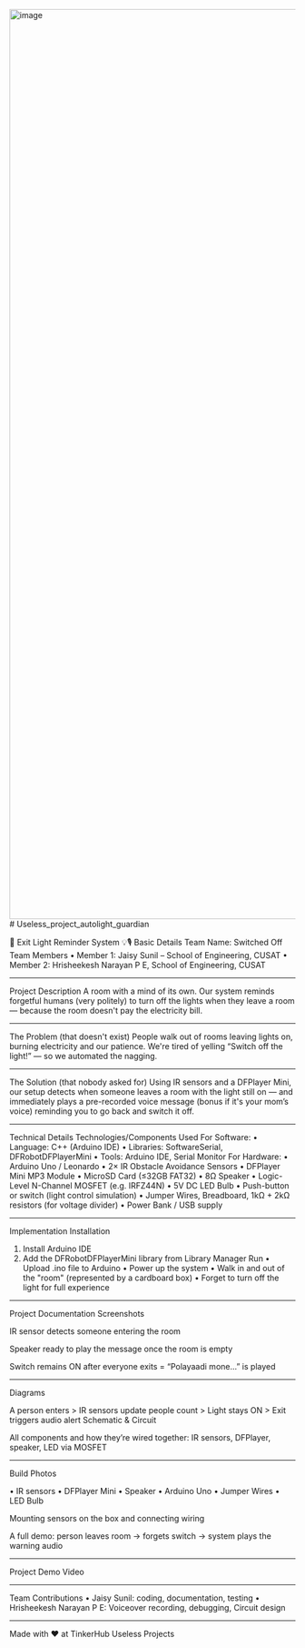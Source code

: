 <img width="1200" height="1600" alt="image" src="https://github.com/user-attachments/assets/b86b7574-38f9-4730-9311-2c32caf5971d" /># Useless_project_autolight_guardian

🚪 Exit Light Reminder System 💡🎙️
Basic Details
Team Name: Switched Off
Team Members
•	Member 1: Jaisy Sunil – School of Engineering, CUSAT
•	Member 2: Hrisheekesh Narayan P E, School of Engineering, CUSAT
________________________________________
Project Description
A room with a mind of its own. Our system reminds forgetful humans (very politely) to turn off the lights when they leave a room — because the room doesn't pay the electricity bill.
________________________________________
The Problem (that doesn't exist)
People walk out of rooms leaving lights on, burning electricity and our patience. We're tired of yelling “Switch off the light!” — so we automated the nagging.
________________________________________
The Solution (that nobody asked for)
Using IR sensors and a DFPlayer Mini, our setup detects when someone leaves a room with the light still on — and immediately plays a pre-recorded voice message (bonus if it's your mom’s voice) reminding you to go back and switch it off.
________________________________________
Technical Details
Technologies/Components Used
For Software:
•	Language: C++ (Arduino IDE)
•	Libraries: SoftwareSerial, DFRobotDFPlayerMini
•	Tools: Arduino IDE, Serial Monitor
For Hardware:
•	Arduino Uno / Leonardo
•	2× IR Obstacle Avoidance Sensors
•	DFPlayer Mini MP3 Module
•	MicroSD Card (≤32GB FAT32)
•	8Ω Speaker
•	Logic-Level N-Channel MOSFET (e.g. IRFZ44N)
•	5V DC LED Bulb
•	Push-button or switch (light control simulation)
•	Jumper Wires, Breadboard, 1kΩ + 2kΩ resistors (for voltage divider)
•	Power Bank / USB supply
________________________________________
Implementation
Installation
1.	Install Arduino IDE
2.	Add the DFRobotDFPlayerMini library from Library Manager
Run
•	Upload .ino file to Arduino
•	Power up the system
•	Walk in and out of the "room" (represented by a cardboard box)
•	Forget to turn off the light for full experience
________________________________________
Project Documentation
Screenshots

IR sensor detects someone entering the room

Speaker ready to play the message once the room is empty

Switch remains ON after everyone exits = “Polayaadi mone…” is played
________________________________________
Diagrams

A person enters > IR sensors update people count > Light stays ON > Exit triggers audio alert
Schematic & Circuit

All components and how they’re wired together: IR sensors, DFPlayer, speaker, LED via MOSFET
________________________________________

Build Photos
       

•	IR sensors
•	DFPlayer Mini
•	Speaker
•	Arduino Uno
•	Jumper Wires
•	LED Bulb

Mounting sensors on the box and connecting wiring

A full demo: person leaves room → forgets switch → system plays the warning audio
________________________________________
Project Demo
Video
________________________________________
Team Contributions
•	Jaisy Sunil: coding, documentation, testing
•	Hrisheekesh Narayan P E: Voiceover recording, debugging, Circuit design
________________________________________
Made with ❤️ at TinkerHub Useless Projects

